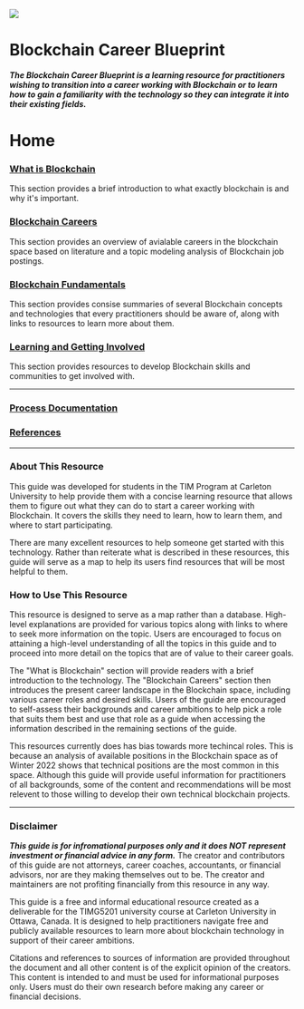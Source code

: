 ![](https://www.sap.com/dam/application/imagelibrary/photos/287000/287437.jpg/_jcr_content/renditions/287437_homepage_3840_1200.jpg.adapt.1920_522.true.false.false.false.jpg/1629157434919.jpg)

# Blockchain Career Blueprint

***The Blockchain Career Blueprint is a learning resource for practitioners wishing to transition into a career working with Blockchain or to learn how to gain a familiarity with the technology so they can integrate it into their existing fields.***

# Home

### [**What is Blockchain**](what_is_blockchain.md)

This section provides a brief introduction to what exactly blockchain is and why it's important.

### [**Blockchain Careers**](blockchain_careers.md)

This section provides an overview of avialable careers in the blockchain space based on literature and a topic modeling analysis of Blockchain job postings.

### [**Blockchain Fundamentals**](blockchain_concepts.md)

This section provides consise summaries of several Blockchain concepts and technologies that every practitioners should be aware of, along with links to resources to learn more about them.

### [**Learning and Getting Involved**](blockchain_learning.md)

This section provides resources to develop Blockchain skills and communities to get involved with.

----

### [Process Documentation](process.md)

### [References](references.md)

----
### About This Resource

This guide was developed for students in the TIM Program at Carleton University to help provide them with a concise learning resource that allows them to figure out what they can do to start a career working with Blockchain. It covers the skills they need to learn, how to learn them, and where to start participating.

There are many excellent resources to help someone get started with this technology. Rather than reiterate what is described in these resources, this guide will serve as a map to help its users find resources that will be most helpful to them.


### How to Use This Resource

This resource is designed to serve as a map rather than a database. High-level explanations are provided for various topics along with links to where to seek more information on the topic. Users are encouraged to focus on attaining a high-level understanding of all the topics in this guide and to proceed into more detail on the topics that are of value to their career goals.
	
The "What is Blockchain" section will provide readers with a brief introduction to the technology. The "Blockchain Careers" section then introduces the present career landscape in the Blockchain space, including various career roles and desired skills. Users of the guide are encouraged to self-assess their backgrounds and career ambitions to help pick a role that suits them best and use that role as a guide when accessing the information described in the remaining sections of the guide.

This resources currently does has bias towards more techincal roles. This is because an analysis of available positions in the Blockchain space as of Winter 2022 shows that technical positions are the most common in this space. Although this guide will provide useful information for practitioners of all backgrounds, some of the content and recommendations will be most relevent to those willing to develop their own technical blockchain projects.

---
### Disclaimer

***This guide is for infromational purposes only and it does NOT represent investment or financial advice in any form.*** The creator and contributors of this guide are not attorneys, career coaches, accountants, or financial advisors, nor are they making themselves out to be. The creator and maintainers are not profiting financially from this resource in any way.  

This guide is a free and informal educational resource created as a deliverable for the TIMG5201 university course at Carleton University in Ottawa, Canada. It is designed to help practitioners navigate free and publicly available resources to learn more about blockchain technology in support of their career ambitions. 

Citations and references to sources of information are provided throughout the document and all other content is of the explicit opinion of the creators. This content is intended to and must be used for informational purposes only. Users must do their own research before making any career or financial decisions.